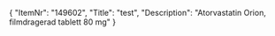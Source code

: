 {
  "ItemNr": "149602",
  "Title": "test",
  "Description": "Atorvastatin Orion, filmdragerad tablett 80 mg"
}